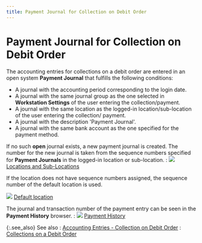 ```yaml
---
title: Payment Journal for Collection on Debit Order
---
```


# Payment Journal for Collection on Debit Order


The accounting entries for collections on a debit order are entered  in an open system **Payment Journal**  that fulfills the following conditions:

- A journal with  the accounting period corresponding to the login date.
- A journal with  the same journal group as the one selected in **Workstation 
 Settings** of the user entering the collection/payment.
- A journal with  the same location as the logged-in location/sub-location of the user entering  the collection/ payment.
- A journal with  the description 'Payment Journal'.
- A journal with  the same bank account as the one specified for the payment method.



If no such **open** journal exists,  a new payment journal is created. The number for the new journal is taken  from the sequence numbers specified for **Payment 
 Journals** in the logged-in location or sub-location.
: ![]({{site.pp_baseurl}}/img/lens.gif) [Locations  and Sub-Locations]({{site.sc_chm}}/options/locations-and-sub-locations/locations_and_departments.html)


If the location does not have sequence numbers assigned, the sequence  number of the default location is used.


![]({{site.pp_baseurl}}/img/lens.gif) [Default  location]({{site.sc_chm}}/misc/default_location.html)


The journal and transaction number of the payment entry can be seen  in the **Payment History** browser.
: ![]({{site.pp_baseurl}}/img/lens.gif) [Payment  History]({{site.pp_baseurl}}/purc-proc/pos/po-processes/payments/payment-history/payment_history_pur.html)


{:.see_also}
See also
: [Accounting  Entries - Collection on Debit Order]({{site.pp_baseurl}}/return-proc/dos/do-processes/collection-payment/accounting_entries_collection_on_debit_order.html)
: [Collections  on a Debit Order]({{site.pp_baseurl}}/return-proc/dos/do-processes/collection-payment/collections_on_a_debit_order.html)
